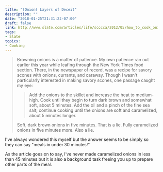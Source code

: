 ```yaml
---
title: "(Onion) Layers of Deceit"
description: ""
date: "2018-01-25T21:31:22-07:00"
draft: false
link: http://www.slate.com/articles/life/scocca/2012/05/how_to_cook_onions_why_recipe_writers_lie_and_lie_about_how_long_they_take_to_caramelize_.html
tags:
- Slate
topics:
- Cooking
---
```


> Browning onions is a matter of patience. My own patience ran out earlier this year while leafing through the New York Times food section. There, in the newspaper of record, was a recipe for savory scones with onions, currants, and caraway. Though I wasn't particularly interested in making savory scones, one passage caught my eye:
>
> > Add the onions to the skillet and increase the heat to medium-high. Cook until they begin to turn dark brown and somewhat soft, about 5 minutes. Add the oil and a pinch of the fine sea salt; continue cooking until the onions are soft and caramelized, about 5 minutes longer.
> 
> Soft, dark brown onions in five minutes. That is a lie. Fully caramelized onions in five minutes more. Also a lie.

I've always wondered this myself but the answer seems to be simply so they can say "meals in under 30 minutes!"

As the article goes on to say, I've never made caramelized onions in less than 45 minutes but it is also a background task freeing you up to prepare other parts of the meal.
